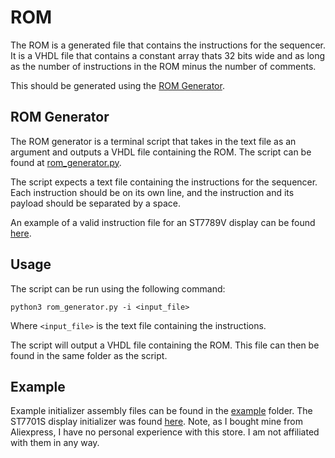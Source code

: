 # ROM

The ROM is a generated file that contains the instructions for the sequencer. It is a VHDL file that contains a constant array thats 32 bits wide and as long as the number of instructions in the ROM minus the number of comments.

This should be generated using the [ROM Generator](#rom-generator).

## ROM Generator

The ROM generator is a terminal script that takes in the text file as an argument and outputs a VHDL file containing the ROM.
The script can be found at [rom_generator.py](rom/rom_generator.py).

The script expects a text file containing the instructions for the sequencer. Each instruction should be on its own line, and the instruction and its payload should be separated by a space.

An example of a valid instruction file for an ST7789V display can be found [here](rom/example/st7789v_instructions.txt).

## Usage

The script can be run using the following command:
```
python3 rom_generator.py -i <input_file>
```
Where `<input_file>` is the text file containing the instructions.

The script will output a VHDL file containing the ROM. This file can then be found in the same folder as the script.

## Example

Example initializer assembly files can be found in the [example](example/) folder.
The ST7701S display initializer was found [here](https://www.buydisplay.com/bar-type-3-99-inch-400x960-ips-tft-lcd-display-spi-rgb-interface). Note, as I bought mine from Aliexpress, I have no personal experience with this store. I am not affiliated with them in any way.